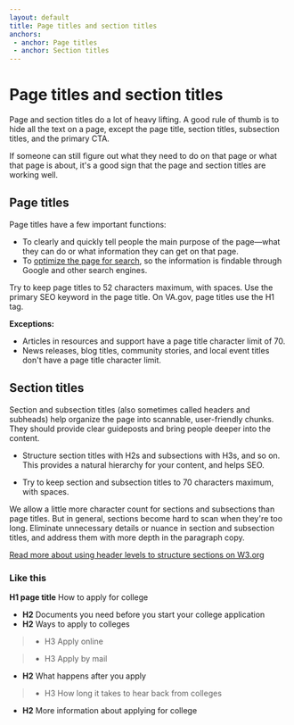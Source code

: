 ```yaml
---
layout: default
title: Page titles and section titles
anchors:
 - anchor: Page titles
 - anchor: Section titles
---
```


# Page titles and section titles

Page and section titles do a lot of heavy lifting. A good rule of thumb is to hide all the text on a page, except the page title, section titles, subsection titles, and the primary CTA. 

If someone can still figure out what they need to do on that page or what that page is about, it's a good sign that the page and section titles are working well.  



## Page titles 

Page titles have a few important functions: 

- To clearly and quickly tell people the main purpose of the page—what they can do or what information they can get on that page.
- To [optimize the page for search](https://design.va.gov/content-style-guide/seo), so the information is findable through Google and other search engines. 

Try to keep page titles to 52 characters maximum, with spaces. Use the primary SEO keyword in the page title. On VA.gov, page titles use the H1 tag.

**Exceptions:**

- Articles in resources and support have a page title character limit of 70. 
- News releases, blog titles, community stories, and local event titles don't have a page title character limit. 




## Section titles

Section and subsection titles (also sometimes called headers and subheads) help organize the page into scannable, user-friendly chunks. They should provide clear guideposts and bring people deeper into the content. 

- Structure section titles with H2s and subsections with H3s, and so on. This provides a natural hierarchy for your content, and helps SEO.

- Try to keep section and subsection titles to 70 characters maximum, with spaces. 

We allow a little more character count for sections and subsections than page titles. But in general, sections become hard to scan when they're too long. Eliminate unnecessary details or nuance in section and subsection titles, and address them with more depth in the paragraph copy.

[Read more about using header levels to structure sections on W3.org](https://www.w3.org/WAI/tutorials/page-structure/headings/)

<div class="do-dont">
<div class="do-dont__do">
<h3 class="do-dont__heading">Like this</h3>
<div class="do-dont__content" markdown="1">



**H1 page title** How to apply for college

- **H2** Documents you need before you start your college application
- **H2** Ways to apply to colleges 

> - H3 Apply online 

> - H3 Apply by mail 

- **H2** What happens after you apply

> - H3 How long it takes to hear back from colleges 

- **H2** More information about applying for college 

</div>
</div>
</div>
